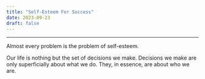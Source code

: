 ```yaml
---
title: "Self-Esteem For Success"
date: 2023-09-23
draft: false
---
```


***

Almost every problem is the problem of self-esteem.

Our life is nothing but the set of decisions we make. Decisions we make are only superficially about what we do. They, in essence, are about who we are.

